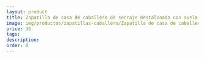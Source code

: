 ```yaml
---
layout: product
title: Zapatilla de casa de caballero de serraje destalonada con suela microporosa
image: img/productos/zapatillas-caballero/Zapatilla de casa de caballero de serraje destalonada con suela microporosa=36.webp
price: 36
tags: 
description: 
order: 0
---
```

